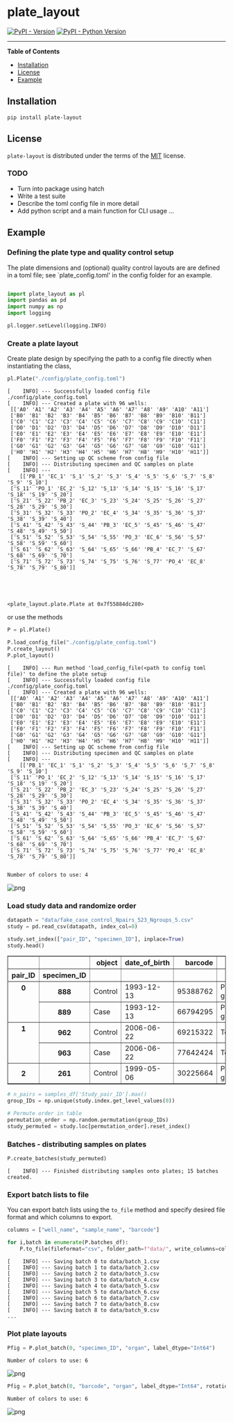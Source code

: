 # plate_layout

[![PyPI - Version](https://img.shields.io/pypi/v/plate-layout.svg)](https://pypi.org/project/plate-layout)
[![PyPI - Python Version](https://img.shields.io/pypi/pyversions/plate-layout.svg)](https://pypi.org/project/plate-layout)

-----

**Table of Contents**

- [Installation](#installation)
- [License](#license)
- [Example](#example)

## Installation

```console
pip install plate-layout
```

## License

`plate-layout` is distributed under the terms of the [MIT](https://spdx.org/licenses/MIT.html) license.

### TODO
- Turn into package using hatch
- Write a test suite
- Describe the toml config file in more detail
- Add python script and a main function for CLI usage ...

## Example

### Defining the plate type and quality control setup
The plate dimensions and (optional) quality control layouts are are defined in a toml file; see `plate_config.toml' in the config folder for an example. 


```python

import plate_layout as pl
import pandas as pd
import numpy as np
import logging

pl.logger.setLevel(logging.INFO)
```

### Create a plate layout 
Create plate design by specifying the path to a config file directly when instantiating the class, 


```python
pl.Plate("./config/plate_config.toml")
```

    [    INFO] --- Successfully loaded config file ./config/plate_config.toml
    [    INFO] --- Created a plate with 96 wells: 
     [['A0' 'A1' 'A2' 'A3' 'A4' 'A5' 'A6' 'A7' 'A8' 'A9' 'A10' 'A11']
     ['B0' 'B1' 'B2' 'B3' 'B4' 'B5' 'B6' 'B7' 'B8' 'B9' 'B10' 'B11']
     ['C0' 'C1' 'C2' 'C3' 'C4' 'C5' 'C6' 'C7' 'C8' 'C9' 'C10' 'C11']
     ['D0' 'D1' 'D2' 'D3' 'D4' 'D5' 'D6' 'D7' 'D8' 'D9' 'D10' 'D11']
     ['E0' 'E1' 'E2' 'E3' 'E4' 'E5' 'E6' 'E7' 'E8' 'E9' 'E10' 'E11']
     ['F0' 'F1' 'F2' 'F3' 'F4' 'F5' 'F6' 'F7' 'F8' 'F9' 'F10' 'F11']
     ['G0' 'G1' 'G2' 'G3' 'G4' 'G5' 'G6' 'G7' 'G8' 'G9' 'G10' 'G11']
     ['H0' 'H1' 'H2' 'H3' 'H4' 'H5' 'H6' 'H7' 'H8' 'H9' 'H10' 'H11']]
    [    INFO] --- Setting up QC scheme from config file
    [    INFO] --- Distributing specimen and QC samples on plate 
    [    INFO] --- 
    	[['PB_1' 'EC_1' 'S_1' 'S_2' 'S_3' 'S_4' 'S_5' 'S_6' 'S_7' 'S_8' 'S_9' 'S_10']
     ['S_11' 'PO_1' 'EC_2' 'S_12' 'S_13' 'S_14' 'S_15' 'S_16' 'S_17' 'S_18' 'S_19' 'S_20']
     ['S_21' 'S_22' 'PB_2' 'EC_3' 'S_23' 'S_24' 'S_25' 'S_26' 'S_27' 'S_28' 'S_29' 'S_30']
     ['S_31' 'S_32' 'S_33' 'PO_2' 'EC_4' 'S_34' 'S_35' 'S_36' 'S_37' 'S_38' 'S_39' 'S_40']
     ['S_41' 'S_42' 'S_43' 'S_44' 'PB_3' 'EC_5' 'S_45' 'S_46' 'S_47' 'S_48' 'S_49' 'S_50']
     ['S_51' 'S_52' 'S_53' 'S_54' 'S_55' 'PO_3' 'EC_6' 'S_56' 'S_57' 'S_58' 'S_59' 'S_60']
     ['S_61' 'S_62' 'S_63' 'S_64' 'S_65' 'S_66' 'PB_4' 'EC_7' 'S_67' 'S_68' 'S_69' 'S_70']
     ['S_71' 'S_72' 'S_73' 'S_74' 'S_75' 'S_76' 'S_77' 'PO_4' 'EC_8' 'S_78' 'S_79' 'S_80']]





    <plate_layout.plate.Plate at 0x7f55884dc280>



or use the methods


```python
P = pl.Plate()

P.load_config_file("./config/plate_config.toml")
P.create_layout()
P.plot_layout()
```

    [    INFO] --- Run method 'load_config_file(<path to config toml file)' to define the plate setup
    [    INFO] --- Successfully loaded config file ./config/plate_config.toml
    [    INFO] --- Created a plate with 96 wells: 
     [['A0' 'A1' 'A2' 'A3' 'A4' 'A5' 'A6' 'A7' 'A8' 'A9' 'A10' 'A11']
     ['B0' 'B1' 'B2' 'B3' 'B4' 'B5' 'B6' 'B7' 'B8' 'B9' 'B10' 'B11']
     ['C0' 'C1' 'C2' 'C3' 'C4' 'C5' 'C6' 'C7' 'C8' 'C9' 'C10' 'C11']
     ['D0' 'D1' 'D2' 'D3' 'D4' 'D5' 'D6' 'D7' 'D8' 'D9' 'D10' 'D11']
     ['E0' 'E1' 'E2' 'E3' 'E4' 'E5' 'E6' 'E7' 'E8' 'E9' 'E10' 'E11']
     ['F0' 'F1' 'F2' 'F3' 'F4' 'F5' 'F6' 'F7' 'F8' 'F9' 'F10' 'F11']
     ['G0' 'G1' 'G2' 'G3' 'G4' 'G5' 'G6' 'G7' 'G8' 'G9' 'G10' 'G11']
     ['H0' 'H1' 'H2' 'H3' 'H4' 'H5' 'H6' 'H7' 'H8' 'H9' 'H10' 'H11']]
    [    INFO] --- Setting up QC scheme from config file
    [    INFO] --- Distributing specimen and QC samples on plate 
    [    INFO] --- 
    	[['PB_1' 'EC_1' 'S_1' 'S_2' 'S_3' 'S_4' 'S_5' 'S_6' 'S_7' 'S_8' 'S_9' 'S_10']
     ['S_11' 'PO_1' 'EC_2' 'S_12' 'S_13' 'S_14' 'S_15' 'S_16' 'S_17' 'S_18' 'S_19' 'S_20']
     ['S_21' 'S_22' 'PB_2' 'EC_3' 'S_23' 'S_24' 'S_25' 'S_26' 'S_27' 'S_28' 'S_29' 'S_30']
     ['S_31' 'S_32' 'S_33' 'PO_2' 'EC_4' 'S_34' 'S_35' 'S_36' 'S_37' 'S_38' 'S_39' 'S_40']
     ['S_41' 'S_42' 'S_43' 'S_44' 'PB_3' 'EC_5' 'S_45' 'S_46' 'S_47' 'S_48' 'S_49' 'S_50']
     ['S_51' 'S_52' 'S_53' 'S_54' 'S_55' 'PO_3' 'EC_6' 'S_56' 'S_57' 'S_58' 'S_59' 'S_60']
     ['S_61' 'S_62' 'S_63' 'S_64' 'S_65' 'S_66' 'PB_4' 'EC_7' 'S_67' 'S_68' 'S_69' 'S_70']
     ['S_71' 'S_72' 'S_73' 'S_74' 'S_75' 'S_76' 'S_77' 'PO_4' 'EC_8' 'S_78' 'S_79' 'S_80']]


    Number of colors to use: 4



    
![png](figures/output_5_2.png)
    


### Load study data and randomize order 


```python
datapath = "data/fake_case_control_Npairs_523_Ngroups_5.csv"
study = pd.read_csv(datapath, index_col=0)

study.set_index(["pair_ID", "specimen_ID"], inplace=True)
study.head()
```


<table border="1" class="dataframe">
  <thead>
    <tr style="text-align: right;">
      <th></th>
      <th></th>
      <th>object</th>
      <th>date_of_birth</th>
      <th>barcode</th>
      <th>organ</th>
    </tr>
    <tr>
      <th>pair_ID</th>
      <th>specimen_ID</th>
      <th></th>
      <th></th>
      <th></th>
      <th></th>
    </tr>
  </thead>
  <tbody>
    <tr>
      <th rowspan="2" valign="top">0</th>
      <th>888</th>
      <td>Control</td>
      <td>1993-12-13</td>
      <td>95388762</td>
      <td>Parotid glands</td>
    </tr>
    <tr>
      <th>889</th>
      <td>Case</td>
      <td>1993-12-13</td>
      <td>66794295</td>
      <td>Parotid glands</td>
    </tr>
    <tr>
      <th rowspan="2" valign="top">1</th>
      <th>962</th>
      <td>Control</td>
      <td>2006-06-22</td>
      <td>69215322</td>
      <td>Tendons</td>
    </tr>
    <tr>
      <th>963</th>
      <td>Case</td>
      <td>2006-06-22</td>
      <td>77642424</td>
      <td>Tendons</td>
    </tr>
    <tr>
      <th>2</th>
      <th>261</th>
      <td>Control</td>
      <td>1999-05-06</td>
      <td>30225664</td>
      <td>Parotid glands</td>
    </tr>
  </tbody>
</table>
</div>




```python
# n_pairs = samples_df['Study_pair_ID'].max()
group_IDs = np.unique(study.index.get_level_values(0))

# Permute order in table
permutation_order = np.random.permutation(group_IDs)
study_permuted = study.loc[permutation_order].reset_index()
```

### Batches - distributing samples on plates


```python
P.create_batches(study_permuted)

```

    [    INFO] --- Finished distributing samples onto plates; 15 batches created.



### Export batch lists to file
You can export batch lists using the `to_file` method and specify desired file format and which columns to export. 


```python
columns = ["well_name", "sample_name", "barcode"]

for i,batch in enumerate(P.batches_df):
    P.to_file(fileformat="csv", folder_path=f"data/", write_columns=columns)
```


    [    INFO] --- Saving batch 0 to data/batch_1.csv 
    [    INFO] --- Saving batch 1 to data/batch_2.csv 
    [    INFO] --- Saving batch 2 to data/batch_3.csv 
    [    INFO] --- Saving batch 3 to data/batch_4.csv 
    [    INFO] --- Saving batch 4 to data/batch_5.csv 
    [    INFO] --- Saving batch 5 to data/batch_6.csv 
    [    INFO] --- Saving batch 6 to data/batch_7.csv 
    [    INFO] --- Saving batch 7 to data/batch_8.csv 
    [    INFO] --- Saving batch 8 to data/batch_9.csv
    ...


### Plot plate layouts

```python
Pfig = P.plot_batch(0, "specimen_ID", "organ", label_dtype="Int64")
```

    Number of colors to use: 6



    
![png](figures/output_13_1.png)
    



```python
Pfig = P.plot_batch(0, "barcode", "organ", label_dtype="Int64", rotation=45, fontsize=6)

```

    Number of colors to use: 6



    
![png](figures/output_14_1.png)
    


